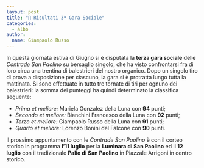 ```yaml
---
layout: post
title: "🎯 Risultati 3ª Gara Sociale"
categories: 
  - albo
author:
  name: Giampaolo Russo
---
```


In questa giornata estiva di Giugno si è disputata la **terza gara sociale** delle *Contrade San Paolino* su bersaglio singolo, che ha visto confrontarsi fra di loro circa una trentina di balestrieri del nostro organico. Dopo un singolo tiro di prova a disposizione per ciascuno, la gara si è protratta lungo tutta la mattinata. Si sono effettuate in tutto tre tornate di tiri per ognuno dei balestrieri: la somma dei punteggi ha quindi determinato la classifica seguente:

<!-- more -->

* *Prima et meliore:* Mariela Gonzalez della Luna con **94** punti;
* *Secondo et meliore:* Bianchini Francesco della Luna con **92** punti;
* *Terzo et meliore:* Giampaolo Russo della Luna con **91** punti;
* *Quarto et meliore:* Lorenzo Bonini del Falcone con **90** punti.

Il prossimo appuntamento con le *Contrade San Paolino* è con il corteo storico in programma **l’11 luglio** per la **Luminara di San Paolino** ed il **12 luglio** con il tradizionale **Palio di San Paolino** in Piazzale Arrigoni in centro storico.
